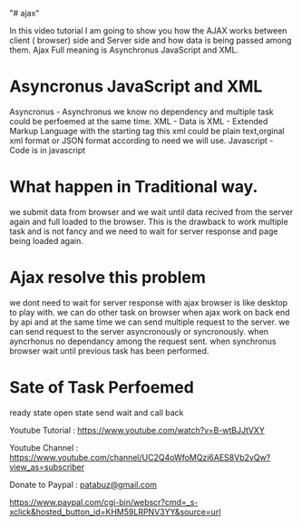 "# ajax" 



In this video tutorial I am going to show you how the AJAX works between client ( browser) side and Server side 
and how data 
is being passed among them.
Ajax Full meaning is Asynchronus JavaScript and XML.

Asyncronus JavaScript and XML
===============================
Asyncronus - Asynchronus we know no dependency and multiple task could be perfoemed at the same time.
XML        - Data is XML - Extended Markup Language with the starting tag <xml>
              this xml could be plain text,orginal xml format or JSON format according to need we will use.
Javascript - Code is in javascript


What happen in Traditional way.
=============================
we submit data from browser and we wait until data recived from the server again and full loaded to the browser.
This is the drawback to work multiple task and is not fancy and we need to wait for server 
response and page being loaded again.

Ajax resolve this problem
===========================
we dont need to wait for server response 
with ajax browser is like desktop to play with.
we can do other task on browser when ajax work on back end by api and 
at the same time we can send multiple request to the server.
we can send request to the server asyncronously or syncronously.
when ayncrhonus no dependancy among the request sent.
when synchronus browser wait until previous task has been performed.

Sate of Task Perfoemed
=========================
ready state
open state
send 
wait and call back


Youtube Tutorial : https://www.youtube.com/watch?v=B-wtBJJtVXY

Youtube Channel : https://www.youtube.com/channel/UC2Q4oWfoMQzi6AES8Vb2vQw?view_as=subscriber

Donate to Paypal : patabuz@gmail.com

https://www.paypal.com/cgi-bin/webscr?cmd=_s-xclick&hosted_button_id=KHM59LRPNV3YY&source=url
